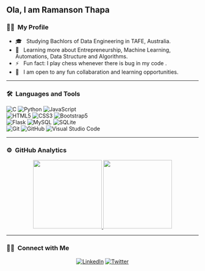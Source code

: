 ## Ola, I am Ramanson Thapa

### 👨‍💻 &nbsp;My Profile

- 🎓 &nbsp; Studying  Bachlors of Data Engineering in TAFE, Australia. 
- 📖 &nbsp; Learning more about Entrepreneurship, Machine Learning, Automations, Data Structure and Algorithms.
- ⚡️ &nbsp; Fun fact: I play chess whenever there is bug in my code .
- 🧩 &nbsp; I am open to any fun collabaration and learning opportunities.
---


### 🛠 &nbsp;Languages and Tools
  ![C](https://img.shields.io/badge/-333333?style=flat&logo=c)
  ![Python](https://img.shields.io/badge/-Python-333333?style=flat&logo=python)
  ![JavaScript](https://img.shields.io/badge/-JavaScript-333333?style=flat&logo=javascript)  
  ![HTML5](https://img.shields.io/badge/-HTML5-333333?style=flat&logo=HTML5)
  ![CSS3](https://img.shields.io/badge/-CSS3-333333?style=flat&logo=CSS3&logoColor=1572B6)
  ![Bootstrap5](https://img.shields.io/badge/-Bootstrap-333333?style=flat&logo=bootstrap&logoColor=563D7C)  
  ![Flask](https://img.shields.io/badge/-Flask-000000?style=flat&logo=flask) 
  ![MySQL](https://img.shields.io/badge/-MySQL-333333?style=flat&logo=mysql)
  ![SQLite](https://img.shields.io/badge/-SQLite-336791?style=flat&logo=SQLite)   
  ![Git](https://img.shields.io/badge/-Git-333333?style=flat&logo=git)
  ![GitHub](https://img.shields.io/badge/-GitHub-333333?style=flat&logo=github)
  ![Visual Studio Code](https://img.shields.io/badge/-Visual%20Studio%20Code-333333?style=flat&logo=visual-studio-code&logoColor=007ACC)
 
---


### ⚙️ &nbsp;GitHub Analytics

<p align="center">
<a href="https://github.com/RAMAN817">
  <img height="180em" src="https://github-readme-stats-eight-theta.vercel.app/api?username=RAMAN817&show_icons=true&theme=buefy&include_all_commits=true&count_private=true"/>
  <img height="180em" src="https://github-readme-stats-eight-theta.vercel.app/api/top-langs/?username=RAMAN817&layout=compact&langs_count=8&theme=buefy"/>
</a>
</p>

---

### 🤝🏻 &nbsp;Connect with Me 

<p align="center">
<a href="https://www.linkedin.com/in/ramanson-thapa-b363b4266/"><img alt="LinkedIn" src="https://img.shields.io/badge/linkedin-ramanson-thapa-blue"></a>
<a href="https://x.com/romanson2248"><img alt="Twitter" src="https://img.shields.io/badge/twitter-ramanson-thapa__ul-blue"></a>
</p>
